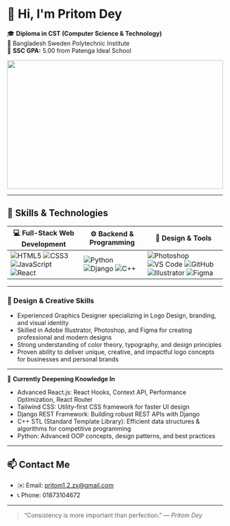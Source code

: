 # 👋 Hi, I'm Pritom Dey

🎓 **Diploma in CST (Computer Science & Technology)**  
🏫 Bangladesh Sweden Polytechnic Institute  
🎯 **SSC GPA:** 5.00 from Patenga Ideal School  



  
<img src="https://www.epl.ca/wp-content/uploads/sites/18/2020/12/CodingSnowflakes_Dec2020_BlogCard_890x445.png" width="100%" height="300" />


---

## 🚀 Skills & Technologies

| 💻 Full-Stack Web Development | ⚙️ Backend & Programming | 🎨 Design & Tools |
|-------------------------------|-------------------------|-------------------|
| ![HTML5](https://img.shields.io/badge/HTML5-E34F26?style=for-the-badge&logo=html5&logoColor=white) ![CSS3](https://img.shields.io/badge/CSS3-1572B6?style=for-the-badge&logo=css3&logoColor=white) ![JavaScript](https://img.shields.io/badge/JavaScript-F7DF1E?style=for-the-badge&logo=javascript&logoColor=black) ![React](https://img.shields.io/badge/React-61DAFB?style=for-the-badge&logo=react&logoColor=black) | ![Python](https://img.shields.io/badge/Python-3776AB?style=for-the-badge&logo=python&logoColor=white) ![Django](https://img.shields.io/badge/Django-092E20?style=for-the-badge&logo=django&logoColor=white) ![C++](https://img.shields.io/badge/C++-00599C?style=for-the-badge&logo=c%2B%2B&logoColor=white) | ![Photoshop](https://img.shields.io/badge/Photoshop-31A8FF?style=for-the-badge&logo=adobephotoshop&logoColor=white) ![VS Code](https://img.shields.io/badge/VS%20Code-007ACC?style=for-the-badge&logo=visual-studio-code&logoColor=white) ![GitHub](https://img.shields.io/badge/GitHub-181717?style=for-the-badge&logo=github&logoColor=white) ![Illustrator](https://img.shields.io/badge/Illustrator-FF9A00?style=for-the-badge&logo=adobeillustrator&logoColor=white) ![Figma](https://img.shields.io/badge/Figma-F24E1E?style=for-the-badge&logo=figma&logoColor=white) |

---

### 🎨 Design & Creative Skills

- Experienced Graphics Designer specializing in Logo Design, branding, and visual identity  
- Skilled in Adobe Illustrator, Photoshop, and Figma for creating professional and modern designs  
- Strong understanding of color theory, typography, and design principles  
- Proven ability to deliver unique, creative, and impactful logo concepts for businesses and personal brands  

---

🌱 **Currently Deepening Knowledge In**

- Advanced React.js: React Hooks, Context API, Performance Optimization, React Router  
- Tailwind CSS: Utility-first CSS framework for faster UI design  
- Django REST Framework: Building robust REST APIs with Django  
- C++ STL (Standard Template Library): Efficient data structures & algorithms for competitive programming  
- Python: Advanced OOP concepts, design patterns, and best practices  

---

## 📫 Contact Me

- ✉️ Email: pritom1.2.zx@gmail.com  
- 📞 Phone: 01873104672  

---

> “Consistency is more important than perfection.” — *Pritom Dey* <br>

